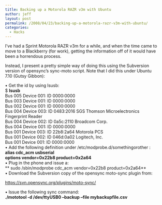 ```yaml
---
title: Backing up a Motorola RAZR v3m with Ubuntu
author: jeff
layout: post
permalink: /2008/04/23/backing-up-a-motorola-razr-v3m-with-ubuntu/
categories:
  - Hacks
---
```


I’ve had a Sprint Motorola RAZR v3m for a while, and when the time came to move to a Blackberry (for work), getting the information off of it would have been a horrendous process.

Instead, I present a pretty simple way of doing this using the Subversion version of opensync’s sync-moto script. Note that I did this under Ubuntu 7.10 (Gutsy Gibbon):

• Get the id by using lsusb:  
$ **lsusb**  
Bus 005 Device 001: ID 0000:0000  
Bus 003 Device 001: ID 0000:0000  
Bus 002 Device 001: ID 0000:0000  
Bus 004 Device 003: ID 0483:2016 SGS Thomson Microelectronics Fingerprint Reader  
Bus 004 Device 002: ID 0a5c:2110 Broadcom Corp.  
Bus 004 Device 001: ID 0000:0000  
Bus 001 Device 003: ID 22b8:2a64 Motorola PCS  
Bus 001 Device 002: ID 046d:0a02 Logitech, Inc.  
Bus 001 Device 001: ID 0000:0000  
• Add the following definition under /etc/modprobe.d/somethingorother :  
**alias cdc_acm usbserial  
options vendor=0x22b8 product=0x2a64**  
• Plug in the phone and issue a:  
** sudo /sbin/modprobe cdc_acm vendor=0x22b8 product=0x2a64**  
• Download the Subversion copy of the opensync moto-sync plugin from:

https://svn.opensync.org/plugins/moto-sync/

• Issue the following sync command:  
**./mototool -d /dev/ttyUSB0 –backup –file mybackupfile.csv**

